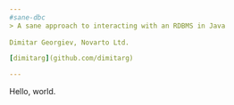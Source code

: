 ```yaml
---
#sane-dbc
> A sane approach to interacting with an RDBMS in Java
  
Dimitar Georgiev, Novarto Ltd.

[dimitarg](github.com/dimitarg)

---
```

Hello, world.
